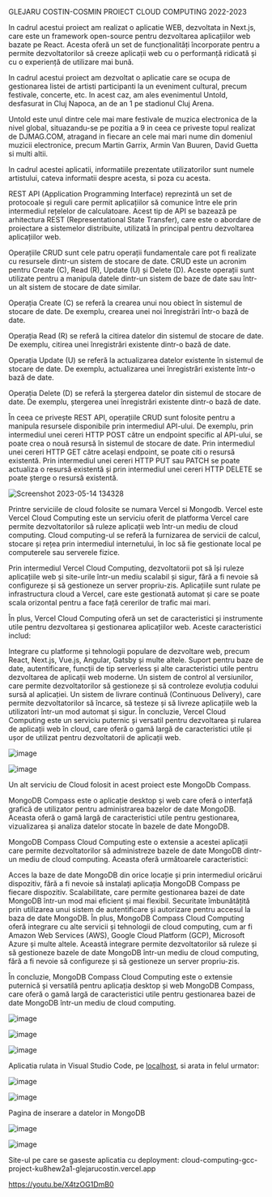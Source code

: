 GLEJARU COSTIN-COSMIN
PROIECT CLOUD COMPUTING 
2022-2023


In cadrul acestui proiect am realizat o aplicatie WEB, dezvoltata in Next.js, care este un framework open-source pentru dezvoltarea aplicațiilor web bazate pe React. Acesta oferă un set de funcționalități încorporate pentru a permite dezvoltatorilor să creeze aplicații web cu o performanță ridicată și cu o experiență de utilizare mai bună. 

In cadrul acestui proiect am dezvoltat o aplicatie care se ocupa de gestionarea listei de artisti participanti la un eveniment cultural, precum festivale, concerte, etc. In acest caz, am ales evenimentul Untold, desfasurat in Cluj Napoca, an de an 1 pe stadionul Cluj Arena. 

Untold este unul dintre cele mai mare festivale de muzica electronica de la nivel global, situazandu-se pe pozitia a 9 in ceea ce priveste topul realizat de DJMAG.COM, atragand in fiecare an cele mai mari nume din domeniul muzicii electronice, precum Martin Garrix, Armin Van Buuren, David Guetta si multi altii.

In cadrul acestei aplicatii, informatiile prezentate utilizatorilor sunt numele artistului, cateva informatii despre acesta, si poza cu acesta. 


REST API (Application Programming Interface) reprezintă un set de protocoale și reguli care permit aplicațiilor să comunice între ele prin intermediul rețelelor de calculatoare. Acest tip de API se bazează pe arhitectura REST (Representational State Transfer), care este o abordare de proiectare a sistemelor distribuite, utilizată în principal pentru dezvoltarea aplicațiilor web.

Operațiile CRUD sunt cele patru operații fundamentale care pot fi realizate cu resursele dintr-un sistem de stocare de date. CRUD este un acronim pentru Create (C), Read (R), Update (U) și Delete (D). Aceste operații sunt utilizate pentru a manipula datele dintr-un sistem de baze de date sau într-un alt sistem de stocare de date similar.

Operația Create (C) se referă la crearea unui nou obiect în sistemul de stocare de date. De exemplu, crearea unei noi înregistrări într-o bază de date.

Operația Read (R) se referă la citirea datelor din sistemul de stocare de date. De exemplu, citirea unei înregistrări existente dintr-o bază de date.

Operația Update (U) se referă la actualizarea datelor existente în sistemul de stocare de date. De exemplu, actualizarea unei înregistrări existente într-o bază de date.

Operația Delete (D) se referă la ștergerea datelor din sistemul de stocare de date. De exemplu, ștergerea unei înregistrări existente dintr-o bază de date.

În ceea ce privește REST API, operațiile CRUD sunt folosite pentru a manipula resursele disponibile prin intermediul API-ului. De exemplu, prin intermediul unei cereri HTTP POST către un endpoint specific al API-ului, se poate crea o nouă resursă în sistemul de stocare de date. Prin intermediul unei cereri HTTP GET către același endpoint, se poate citi o resursă existentă. Prin intermediul unei cereri HTTP PUT sau PATCH se poate actualiza o resursă existentă și prin intermediul unei cereri HTTP DELETE se poate șterge o resursă existentă.

![Screenshot 2023-05-14 134328](https://github.com/glejarucostin/cloud_computing-gcc-project/assets/20753397/64abf14d-3df9-46c6-ac3c-4584dc49425b)

Printre serviciile de cloud folosite se numara Vercel si Mongodb. Vercel este Vercel Cloud Computing este un serviciu oferit de platforma Vercel care permite dezvoltatorilor să ruleze aplicații web într-un mediu de cloud computing. Cloud computing-ul se referă la furnizarea de servicii de calcul, stocare și rețea prin intermediul internetului, în loc să fie gestionate local pe computerele sau serverele fizice.

Prin intermediul Vercel Cloud Computing, dezvoltatorii pot să își ruleze aplicațiile web și site-urile într-un mediu scalabil și sigur, fără a fi nevoie să configureze și să gestioneze un server propriu-zis. Aplicațiile sunt rulate pe infrastructura cloud a Vercel, care este gestionată automat și care se poate scala orizontal pentru a face față cererilor de trafic mai mari.

În plus, Vercel Cloud Computing oferă un set de caracteristici și instrumente utile pentru dezvoltarea și gestionarea aplicațiilor web. Aceste caracteristici includ:

Integrare cu platforme și tehnologii populare de dezvoltare web, precum React, Next.js, Vue.js, Angular, Gatsby și multe altele.
Suport pentru baze de date, autentificare, funcții de tip serverless și alte caracteristici utile pentru dezvoltarea de aplicații web moderne.
Un sistem de control al versiunilor, care permite dezvoltatorilor să gestioneze și să controleze evoluția codului sursă al aplicației.
Un sistem de livrare continuă (Continuous Delivery), care permite dezvoltatorilor să încarce, să testeze și să livreze aplicațiile web la utilizatori într-un mod automat și sigur.
În concluzie, Vercel Cloud Computing este un serviciu puternic și versatil pentru dezvoltarea și rularea de aplicații web în cloud, care oferă o gamă largă de caracteristici utile și ușor de utilizat pentru dezvoltatorii de aplicații web.

![image](https://github.com/glejarucostin/cloud_computing-gcc-project/assets/20753397/1b4956cd-e6d1-4ed3-a879-3273f0dc70f3)


![image](https://github.com/glejarucostin/cloud_computing-gcc-project/assets/20753397/9ff72fdf-a4ea-448b-aa49-b218050740d5)


Un alt serviciu de Cloud folosit in acest proiect este MongoDb Compass. 

MongoDB Compass este o aplicație desktop și web care oferă o interfață grafică de utilizator pentru administrarea bazelor de date MongoDB. Aceasta oferă o gamă largă de caracteristici utile pentru gestionarea, vizualizarea și analiza datelor stocate în bazele de date MongoDB.

MongoDB Compass Cloud Computing este o extensie a acestei aplicații care permite dezvoltatorilor să administreze bazele de date MongoDB dintr-un mediu de cloud computing. Aceasta oferă următoarele caracteristici:

Acces la baze de date MongoDB din orice locație și prin intermediul oricărui dispozitiv, fără a fi nevoie să instalați aplicația MongoDB Compass pe fiecare dispozitiv.
Scalabilitate, care permite gestionarea bazei de date MongoDB într-un mod mai eficient și mai flexibil.
Securitate îmbunătățită prin utilizarea unui sistem de autentificare și autorizare pentru accesul la baza de date MongoDB.
În plus, MongoDB Compass Cloud Computing oferă integrare cu alte servicii și tehnologii de cloud computing, cum ar fi Amazon Web Services (AWS), Google Cloud Platform (GCP), Microsoft Azure și multe altele. Această integrare permite dezvoltatorilor să ruleze și să gestioneze bazele de date MongoDB într-un mediu de cloud computing, fără a fi nevoie să configureze și să gestioneze un server propriu-zis.

În concluzie, MongoDB Compass Cloud Computing este o extensie puternică și versatilă pentru aplicația desktop și web MongoDB Compass, care oferă o gamă largă de caracteristici utile pentru gestionarea bazei de date MongoDB într-un mediu de cloud computing.

![image](https://github.com/glejarucostin/cloud_computing-gcc-project/assets/20753397/72d7903d-0a4b-4387-96ac-f796ba33bae4)

![image](https://github.com/glejarucostin/cloud_computing-gcc-project/assets/20753397/ebf09150-d8d6-4be9-9cf3-7f0c6459ff1d)

![image](https://github.com/glejarucostin/cloud_computing-gcc-project/assets/20753397/ffccb8fc-4177-42a2-81ce-8a5807125565)


Aplicatia rulata in Visual Studio Code, pe [localhost](http://localhost:3000/), si arata in felul urmator:

![image](https://github.com/glejarucostin/cloud_computing-gcc-project/assets/20753397/ef4d0a48-e3e1-49de-89df-cd0c050e941b)

![image](https://github.com/glejarucostin/cloud_computing-gcc-project/assets/20753397/1156d19d-399f-479e-a22b-213557456fff)

Pagina de inserare a datelor in MongoDB

![image](https://github.com/glejarucostin/cloud_computing-gcc-project/assets/20753397/070dcb94-8dbe-48cb-aa01-f76dc54f9283)

![image](https://github.com/glejarucostin/cloud_computing-gcc-project/assets/20753397/41ac5b9d-11f3-43c3-a4a8-c986d681734a)


Site-ul pe care se gaseste aplicatia cu deployment: cloud-computing-gcc-project-ku8hew2a1-glejarucostin.vercel.app

https://youtu.be/X4tzOG1DmB0
